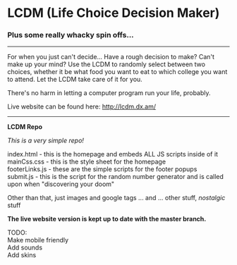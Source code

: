 # LCDM (Life Choice Decision Maker)

### Plus some really whacky spin offs...

<hr/>

For when you just can't decide...
Have a rough decision to make? Can't make up your mind? Use the LCDM to randomly select between two choices, whether it be what food you want to eat to which college you want to attend. Let the LCDM take care of it for you.

There's no harm in letting a computer program run your life, probably.

Live website can be found here: http://lcdm.dx.am/

<hr/>

**LCDM Repo**

_This is a very simple repo!_

index.html - this is the homepage and embeds ALL JS scripts inside of it<br/>
mainCss.css - this is the style sheet for the homepage<br/>
footerLinks.js - these are the simple scripts for the footer popups<br/>
submit.js - this is the script for the random number generator and is called upon when "discovering your doom" <br/>

Other than that, just images and google tags ... and ... other stuff, _nostalgic_ stuff 

**The live website version is kept up to date with the master branch.**

TODO:<br/>
Make mobile friendly<br/>
Add sounds<br/>
Add skins <br/>

